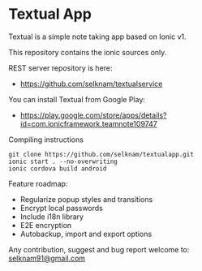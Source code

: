 # Textual App
Textual is a simple note taking app based on Ionic v1.

This repository contains the ionic sources only.

REST server repository is here:
- https://github.com/selknam/textualservice

You can install Textual from Google Play:
- https://play.google.com/store/apps/details?id=com.ionicframework.teamnote109747

Compiling instructions
`````
git clone https://github.com/selknam/textualapp.git
ionic start . --no-overwriting
ionic cordova build android
`````

Feature roadmap:
- Regularize popup styles and transitions
- Encrypt local passwords
- Include i18n library
- E2E encryption
- Autobackup, import and export options

Any contribution, suggest and bug report welcome to:
selknam91@gmail.com